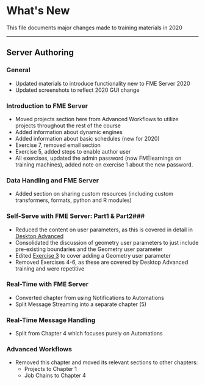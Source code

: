 # What's New #
This file documents major changes made to training materials in 2020

---

## Server Authoring ##

### General ###
- Updated materials to introduce functionality new to FME Server 2020
- Updated screenshots to reflect 2020 GUI change

### Introduction to FME Server ###
- Moved projects section here from Advanced Workflows to utilize projects throughout the rest of the course
- Added information about dynamic engines
- Added information about basic schedules (new for 2020)
- Exercise 7, removed email section
- Exercise 5, added steps to enable author user
- All exercises, updated the admin password (now FMElearnings on training machines), added note on exercise 1 about the new password. 

### Data Handling and FME Server ###
- Added section on sharing custom resources (including custom transformers, formats, python and R modules)

### Self-Serve with FME Server: Part1 & Part2###
- Reduced the content on user parameters, as this is covered in detail in [Desktop Advanced](https://s3.amazonaws.com/gitbook/Desktop-Advanced-2019/DesktopAdvanced4Parameters/4.00.AdvancedParameterUse.html)
- Consolidated the discussion of geometry user parameters to just include pre-existing boundaries and the Geometry user parameter
- Edited [Exercise 3](ServerAuthoring3SelfServe\Exercise3.md) to cover adding a Geometry user parameter
- Removed Exercises 4-6, as these are covered by Desktop Advanced training and were repetitive

### Real-Time with FME Server ###
- Converted chapter from using Notifications to Automations
- Split Message Streaming into a separate chapter (5)

### Real-Time Message Handling ###
- Split from Chapter 4 which focuses purely on Automations

### Advanced Workflows ###
- Removed this chapter and moved its relevant sections to other chapters:
  - Projects to Chapter 1
  - Job Chains to Chapter 4
